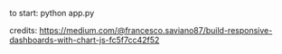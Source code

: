 to start:  python app.py

credits: https://medium.com/@francesco.saviano87/build-responsive-dashboards-with-chart-js-fc5f7cc42f52
